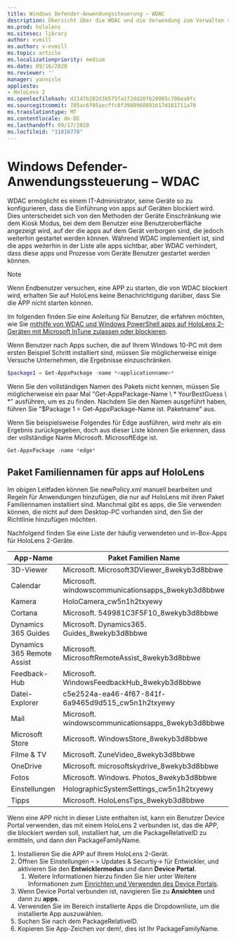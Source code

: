 ```yaml
---
title: Windows Defender-Anwendungssteuerung – WDAC
description: Übersicht über die WDAC und die Verwendung zum Verwalten von HoloLens-Geräten.
ms.prod: hololens
ms.sitesec: library
author: evmill
ms.author: v-evmill
ms.topic: article
ms.localizationpriority: medium
ms.date: 09/16/2020
ms.reviewer: ''
manager: yannisle
appliesto:
- HoloLens 2
ms.openlocfilehash: d1147b202d3b575fa1f2dd20f620005c786ea9fc
ms.sourcegitcommit: 785ac6f05aecffc0f3980960891617d161711a70
ms.translationtype: MT
ms.contentlocale: de-DE
ms.lasthandoff: 09/17/2020
ms.locfileid: "11016778"
---
```

# Windows Defender-Anwendungssteuerung – WDAC

WDAC ermöglicht es einem IT-Administrator, seine Geräte so zu konfigurieren, dass die Einführung von apps auf Geräten blockiert wird. Dies unterscheidet sich von den Methoden der Geräte Einschränkung wie dem Kiosk Modus, bei dem dem Benutzer eine Benutzeroberfläche angezeigt wird, auf der die apps auf dem Gerät verborgen sind, die jedoch weiterhin gestartet werden können. Während WDAC implementiert ist, sind die apps weiterhin in der Liste alle apps sichtbar, aber WDAC verhindert, dass diese apps und Prozesse vom Geräte Benutzer gestartet werden können.

> [!NOTE]
> Wenn Endbenutzer versuchen, eine APP zu starten, die von WDAC blockiert wird, erhalten Sie auf HoloLens keine Benachrichtigung darüber, dass Sie die APP nicht starten können.

Im folgenden finden Sie eine Anleitung für Benutzer, die erfahren möchten, wie Sie [mithilfe von WDAC und Windows PowerShell apps auf HoloLens 2-Geräten mit Microsoft InTune zulassen oder blockieren](https://docs.microsoft.com/mem/intune/configuration/custom-profile-hololens).

Wenn Benutzer nach Apps suchen, die auf Ihrem Windows 10-PC mit dem ersten Beispiel Schritt installiert sind, müssen Sie möglicherweise einige Versuche Unternehmen, die Ergebnisse einzuschränken.

```powershell
$package1 = Get-AppxPackage -name *<applicationname>*
``` 

Wenn Sie den vollständigen Namen des Pakets nicht kennen, müssen Sie möglicherweise ein paar Mal "Get-AppxPackage-Name \ * YourBestGuess \ *" ausführen, um es zu finden. Nachdem Sie den Namen ausgeführt haben, führen Sie "$Package 1 = Get-AppxPackage-Name ist. Paketname" aus.

Wenn Sie beispielsweise Folgendes für Edge ausführen, wird mehr als ein Ergebnis zurückgegeben, doch aus dieser Liste können Sie erkennen, dass der vollständige Name Microsoft. MicrosoftEdge ist. 

```powershell
Get-AppxPackage -name *edge*
``` 

## Paket Familiennamen für apps auf HoloLens

Im obigen Leitfaden können Sie newPolicy.xml manuell bearbeiten und Regeln für Anwendungen hinzufügen, die nur auf HoloLens mit ihren Paket Familiennamen installiert sind. Manchmal gibt es apps, die Sie verwenden können, die nicht auf dem Desktop-PC vorhanden sind, den Sie der Richtlinie hinzufügen möchten. 

Nachfolgend finden Sie eine Liste der häufig verwendeten und in-Box-Apps für HoloLens 2-Geräte.

| App-Name                   | Paket Familien Name                                |
|----------------------------|----------------------------------------------------|
| 3D-Viewer                  | Microsoft. Microsoft3DViewer_8wekyb3d8bbwe          |
| Calendar                   | Microsoft. windowscommunicationsapps_8wekyb3d8bbwe  |
| Kamera                     | HoloCamera_cw5n1h2txyewy                           |
| Cortana                    | Microsoft. 549981C3F5F10_8wekyb3d8bbwe              |
| Dynamics 365 Guides        | Microsoft. Dynamics365. Guides_8wekyb3d8bbwe         |
| Dynamics 365 Remote Assist | Microsoft. MicrosoftRemoteAssist_8wekyb3d8bbwe      |
| Feedback-Hub               | Microsoft. WindowsFeedbackHub_8wekyb3d8bbwe         |
| Datei-Explorer              | c5e2524a-ea46-4f67-841f-6a9465d9d515_cw5n1h2txyewy |
| Mail                       | Microsoft. windowscommunicationsapps_8wekyb3d8bbwe  |
| Microsoft Store            | Microsoft. WindowsStore_8wekyb3d8bbwe               |
| Filme & TV                | Microsoft. ZuneVideo_8wekyb3d8bbwe                  |
| OneDrive                   | Microsoft. microsoftskydrive_8wekyb3d8bbwe          |
| Fotos                     | Microsoft. Windows. Photos_8wekyb3d8bbwe             |
| Einstellungen                   | HolographicSystemSettings_cw5n1h2txyewy            |
| Tipps                       | Microsoft. HoloLensTips_8wekyb3d8bbwe               |

Wenn eine APP nicht in dieser Liste enthalten ist, kann ein Benutzer Device Portal verwenden, das mit einem HoloLens 2 verbunden ist, das die APP, die blockiert werden soll, installiert hat, um die PackageRelativeID zu ermitteln, und dann den PackageFamilyName.

1. Installieren Sie die APP auf Ihrem HoloLens 2-Gerät. 
1. Öffnen Sie Einstellungen – > Updates & Securtiy-> für Entwickler, und aktivieren Sie den **Entwicklermodus** und dann **Device Portal**. 
    1. Weitere Informationen hierzu finden Sie hier unter Weitere Informationen zum [Einrichten und Verwenden des Device Portals](https://docs.microsoft.com/windows/mixed-reality/develop/platform-capabilities-and-apis/using-the-windows-device-portal).
1. Wenn Device Portal verbunden ist, navigieren Sie zu **Ansichten** und dann zu **apps**. 
1. Verwenden Sie im Bereich installierte Apps die Dropdownliste, um die installierte App auszuwählen. 
1. Suchen Sie nach dem PackageRelativeID. 
1. Kopieren Sie App-Zeichen vor dem!, dies ist Ihr PackageFamilyName.

